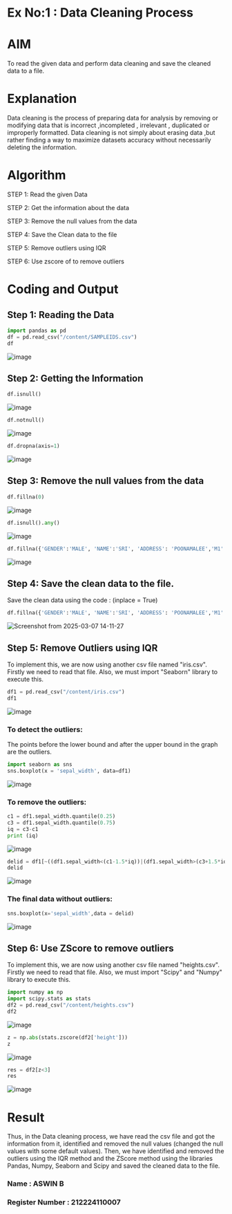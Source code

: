 # Ex No:1 : Data Cleaning Process

# AIM
To read the given data and perform data cleaning and save the cleaned data to a file.

# Explanation
Data cleaning is the process of preparing data for analysis by removing or modifying data that is incorrect ,incompleted , irrelevant , duplicated or improperly formatted. Data cleaning is not simply about erasing data ,but rather finding a way to maximize datasets accuracy without necessarily deleting the information.

# Algorithm
STEP 1: Read the given Data

STEP 2: Get the information about the data

STEP 3: Remove the null values from the data

STEP 4: Save the Clean data to the file

STEP 5: Remove outliers using IQR

STEP 6: Use zscore of to remove outliers

# Coding and Output
## Step 1: Reading the Data
```python
import pandas as pd
df = pd.read_csv("/content/SAMPLEIDS.csv")
df
```
![image](https://github.com/user-attachments/assets/609a889a-e0c0-4893-b51a-b0916e727d31)


## Step 2: Getting the Information
```python
df.isnull()
```
![image](https://github.com/user-attachments/assets/057748ab-19fa-48b7-a7ed-8106c15b3c95)

```python
df.notnull()
```
![image](https://github.com/user-attachments/assets/58646408-b585-499d-bcfb-c6fbf71b8b35)

```python
df.dropna(axis=1)
```
![image](https://github.com/user-attachments/assets/4d1dc9a6-f171-4350-a001-5b56978b16ec)

## Step 3: Remove the null values from the data
```python
df.fillna(0)
```
![image](https://github.com/user-attachments/assets/7fb0de16-0ae1-4026-8df1-1edf41256ca3)

```python
df.isnull().any()
```
![image](https://github.com/user-attachments/assets/255e9313-3fce-4878-bd08-58f4e666cec2)

```python
df.fillna({'GENDER':'MALE', 'NAME':'SRI', 'ADDRESS': 'POONAMALEE','M1':98,'M2':87, 'M3':76,'M4':92,'TOTAL':305,'AVG':89})
```
![image](https://github.com/user-attachments/assets/8b80e243-6363-4394-9214-811bab476769)

## Step 4: Save the clean data to the file.
Save the clean data using the code : (inplace = True)
```python
df.fillna({'GENDER':'MALE', 'NAME':'SRI', 'ADDRESS': 'POONAMALEE','M1':98,'M2':87, 'M3':76,'M4':92,'TOTAL':305,'AVG':89}, inplace = True)
```
![Screenshot from 2025-03-07 14-11-27](https://github.com/user-attachments/assets/291e56cf-4bed-4e6c-bd5e-79bf3a4d58df)

## Step 5: Remove Outliers using IQR
To implement this, we are now using another csv file named "iris.csv". Firstly we need to read that file. Also, we must import "Seaborn" library to execute this.
```python
df1 = pd.read_csv("/content/iris.csv")
df1
```
![image](https://github.com/user-attachments/assets/7c7343a5-40a2-4ce7-9e89-b8856ef3f81a)

### To detect the outliers:
The points before the lower bound and after the upper bound in the graph are the outliers.
```python
import seaborn as sns
sns.boxplot(x = 'sepal_width', data=df1)
```
![image](https://github.com/user-attachments/assets/c5e4563d-b11c-430b-85ca-f4ae9c931b4a)

### To remove the outliers:
```python
c1 = df1.sepal_width.quantile(0.25)
c3 = df1.sepal_width.quantile(0.75)
iq = c3-c1
print (iq)
```
![image](https://github.com/user-attachments/assets/ef398979-ecbd-47e8-a0d1-72aa5a780f1f)

```python
delid = df1[~((df1.sepal_width<(c1-1.5*iq))|(df1.sepal_width>(c3+1.5*iq)))]
delid
```
![image](https://github.com/user-attachments/assets/ef5f96a3-a6ae-47a9-9476-8e3498bd624b)

### The final data without outliers:
```python
sns.boxplot(x='sepal_width',data = delid)
```
![image](https://github.com/user-attachments/assets/d47f7cdb-f177-4d17-ab5b-6c49c35563ca)

## Step 6: Use ZScore to remove outliers
To implement this, we are now using another csv file named "heights.csv". Firstly we need to read that file. Also, we must import "Scipy" and "Numpy" library to execute this.
```python
import numpy as np
import scipy.stats as stats
df2 = pd.read_csv("/content/heights.csv")
df2
```
![image](https://github.com/user-attachments/assets/d873971d-7bd4-4258-b871-7e295c601630)

```python
z = np.abs(stats.zscore(df2['height']))
z
```
![image](https://github.com/user-attachments/assets/e2e84325-b6d2-4657-a419-3c2ce265f249)

```python
res = df2[z<3]
res
```
![image](https://github.com/user-attachments/assets/0e1952e1-2f4a-4acf-9b52-97f7de2b2a02)


# Result
Thus, in the Data cleaning process, we have read the csv file and got the information from it, identified and removed the null values (changed the null values with some default values). Then, we have identified and removed the outliers using the IQR method and the ZScore method using the libraries Pandas, Numpy, Seaborn and Scipy and saved the cleaned data to the file.

### Name : ASWIN B
### Register Number : 212224110007
